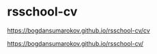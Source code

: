 # rsschool-cv
https://bogdansumarokov.github.io/rsschool-cv/cv

https://bogdansumarokov.github.io/rsschool-cv/
